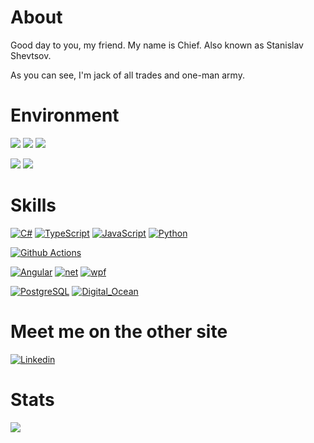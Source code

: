 # About
Good day to you, my friend.
My name is Chief. Also known as Stanislav Shevtsov.

As you can see, I'm jack of all trades and one-man army.

# Environment 
[![](https://img.shields.io/badge/OS-Windows-informational?style=flat&logo=windows&logoColor=white&color=611e23)](https://www.microsoft.com/en-us/windows)
[![](https://img.shields.io/badge/OS-macOS-informational?style=flat&logo=apple&logoColor=white&color=611e23)](https://www.apple.com/macos/)
[![](https://img.shields.io/badge/OS-Ubuntu-informational?style=flat&logo=Ubuntu&logoColor=white&color=611e23)](https://ubuntu.com/)

[![](https://img.shields.io/badge/IDE-Visual%20Studio-informational?style=flat&logo=Visual%20Studio&logoColor=white&color=611e23)](https://visualstudio.microsoft.com/)
[![](https://img.shields.io/badge/Editor-Visual%20Studio%20Code-informational?style=flat&logo=Visual%20Studio&logoColor=white&color=611e23)](https://code.visualstudio.com/)

# Skills
[![C#](https://img.shields.io/badge/Language-C%23-informational?style=flat&logo=C-Sharp&logoColor=white&color=611e23)](https://github.com/search?q=user%3AChiefNoir+csharp)
[![TypeScript](https://img.shields.io/badge/Language-TypeScript-informational?style=flat&logo=TypeScript&logoColor=white&color=611e23)](https://github.com/search?q=user%3AChiefNoir+TypeScript)
[![JavaScript](https://img.shields.io/badge/Language-JavaScript-informational?style=flat&logo=JavaScript&logoColor=white&color=611e23)](https://github.com/search?q=user%3AChiefNoir+JavaScript)
[![Python](https://img.shields.io/badge/Language-Python-informational?style=flat&logo=Python&logoColor=white&color=611e23)](https://github.com/search?q=user%3AChiefNoir+Python)

[![Github Actions](https://img.shields.io/badge/CI-Github%20Actions-2088FF?style=flat&logo=Github-Actions&logoColor=white&color=611e23)](https://github.com/search?q=user%3AChiefNoir+github-actions)

[![Angular](https://img.shields.io/badge/Framework-Angular-informational?style=flat&logo=Angular&logoColor=white&color=611e23)](https://github.com/search?q=user%3AChiefNoir+angular)
[![net](https://img.shields.io/badge/Framework-.Net%20Core-informational?style=flat&logo=dotnetcore&logoColor=white&color=611e23)](https://github.com/search?q=user%3AChiefNoir+csharp)
[![wpf](https://img.shields.io/badge/Framework-WPF-informational?style=flat&logo=wpf&logoColor=white&color=611e23)](https://github.com/search?q=user%3AChiefNoir+wpf)

[![PostgreSQL](https://img.shields.io/badge/Database-PostgreSQL-informational?style=flat&logo=postgresql&logoColor=white&color=611e23)](https://github.com/search?q=user%3AChiefNoir+postgresql)
[![Digital_Ocean](https://img.shields.io/badge/Cloud-Digital_Ocean-informational?style=flat&logo=Digital_Ocean&logoColor=white&color=611e23)](https://cloud.digitalocean.com)


# Meet me on the other site
[![Linkedin](https://img.shields.io/badge/Chief-blue?style=flat&logo=Linkedin&logoColor=white)](https://www.linkedin.com/in/stshevtsov/?locale=en_US)


# Stats
<a href="https://github.com/ChiefNoir/ChiefNoir">
  <img src="https://github-readme-stats.vercel.app/api/top-langs/?username=chiefnoir&langs_count=10&layout=compact" />
</a>
